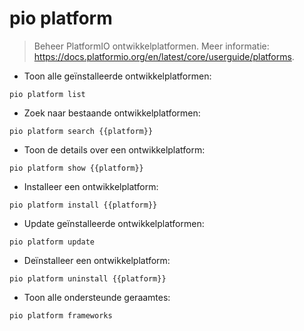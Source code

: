 # pio platform

> Beheer PlatformIO ontwikkelplatformen.
> Meer informatie: <https://docs.platformio.org/en/latest/core/userguide/platforms>.

- Toon alle geïnstalleerde ontwikkelplatformen:

`pio platform list`

- Zoek naar bestaande ontwikkelplatformen:

`pio platform search {{platform}}`

- Toon de details over een ontwikkelplatform:

`pio platform show {{platform}}`

- Installeer een ontwikkelplatform:

`pio platform install {{platform}}`

- Update geïnstalleerde ontwikkelplatformen:

`pio platform update`

- Deïnstalleer een ontwikkelplatform:

`pio platform uninstall {{platform}}`

- Toon alle ondersteunde geraamtes:

`pio platform frameworks`
